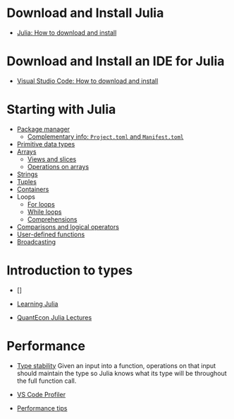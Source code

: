 # Download and Install Julia

- [Julia: How to download and install](https://julia.quantecon.org/getting_started_julia/getting_started.html#install-julia)

# Download and Install an IDE for Julia

- [Visual Studio Code: How to download and install](https://julia.quantecon.org/software_engineering/tools_editors.html#visual-studio-code-and-other-tools)

# Starting with Julia

- [Package manager](https://pkgdocs.julialang.org/v1/managing-packages/#Managing-Packages)
   - [Complementary info: `Project.toml` and `Manifest.toml`](https://pkgdocs.julialang.org/v1/toml-files/#Project-and-Manifest)
- [Primitive data types](https://julia.quantecon.org/getting_started_julia/julia_essentials.html#primitive-data-types)
- [Arrays](https://julia.quantecon.org/getting_started_julia/fundamental_types.html#array-basics)
   - [Views and slices](https://julia.quantecon.org/getting_started_julia/fundamental_types.html#views-and-slices)
   - [Operations on arrays](https://julia.quantecon.org/getting_started_julia/fundamental_types.html#operations-on-arrays)
- [Strings](https://julia.quantecon.org/getting_started_julia/julia_essentials.html#strings)
- [Tuples](https://julia.quantecon.org/getting_started_julia/fundamental_types.html#tuples-and-named-tuples)
- [Containers](https://julia.quantecon.org/getting_started_julia/julia_essentials.html#containers)
- Loops
   - [For loops](https://julia.quantecon.org/getting_started_julia/julia_by_example.html#for-loops)
   - [While loops](https://julia.quantecon.org/getting_started_julia/julia_by_example.html#while-loops)
   - [Comprehensions](https://julia.quantecon.org/getting_started_julia/julia_essentials.html#comprehensions)
- [Comparisons and logical operators](https://julia.quantecon.org/getting_started_julia/julia_essentials.html#comparisons-and-logical-operators)
- [User-defined functions](https://julia.quantecon.org/getting_started_julia/julia_essentials.html#user-defined-functions)
- [Broadcasting](https://julia.quantecon.org/getting_started_julia/julia_essentials.html#broadcasting)

# Introduction to types

- [] 

- [Learning Julia](https://julialang.org/learning/)
- [QuantEcon Julia Lectures](https://julia.quantecon.org/intro.html)

# Performance

- [Type stability](https://m3g.github.io/JuliaNotes.jl/stable/instability/)
Given an input into a function, operations on that input should maintain the type so Julia knows what its type will be throughout the full function call.

- [VS Code Profiler](https://www.julia-vscode.org/docs/dev/userguide/profiler/)
- [Performance tips](https://docs.julialang.org/en/v1/manual/performance-tips/)


